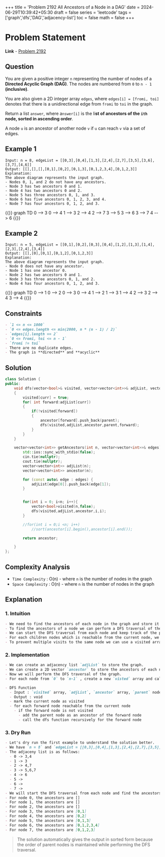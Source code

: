 +++
title = 'Problem 2192 All Ancestors of a Node in a DAG'
date = 2024-06-29T10:39:42+05:30
draft = false
series = 'leetcode'
tags =['graph','dfs','DAG','adjacency-list']
toc = false
math = false
+++

# Problem Statement

**Link** - [Problem 2192](https://leetcode.com/problems/all-ancestors-of-a-node-in-a-directed-acyclic-graph/description/)

## Question

You are given a positive integer `n` representing the number of nodes of a **Directed Acyclic Graph (DAG)**. The nodes are numbered from `0` to `n - 1` **(inclusive)**.

You are also given a 2D integer array `edges`, where `edges[i] = [fromi, toi]` denotes that there is a unidirectional edge from `fromi` to `toi` in the graph.

Return a list `answer`, where a`nswer[i]` is the li**st of ancestors of the `ith` node, sorted in ascending order**.

A node `u` is an ancestor of another node `v` if `u` can reach `v` via a set of edges.

## Example 1

```
Input: n = 8, edgeList = [[0,3],[0,4],[1,3],[2,4],[2,7],[3,5],[3,6],[3,7],[4,6]]
Output: [[],[],[],[0,1],[0,2],[0,1,3],[0,1,2,3,4],[0,1,2,3]]
Explanation:
The above diagram represents the input graph.
- Nodes 0, 1, and 2 do not have any ancestors.
- Node 3 has two ancestors 0 and 1.
- Node 4 has two ancestors 0 and 2.
- Node 5 has three ancestors 0, 1, and 3.
- Node 6 has five ancestors 0, 1, 2, 3, and 4.
- Node 7 has four ancestors 0, 1, 2, and 3.
```

{{<mermaid>}}
graph TD
0 --> 3
0 --> 4
1 --> 3
2 --> 4
2 --> 7
3 --> 5
3 --> 6
3 --> 7
4 --> 6
{{</mermaid>}}

## Example 2

```
Input: n = 5, edgeList = [[0,1],[0,2],[0,3],[0,4],[1,2],[1,3],[1,4],[2,3],[2,4],[3,4]]
Output: [[],[0],[0,1],[0,1,2],[0,1,2,3]]
Explanation:
The above diagram represents the input graph.
- Node 0 does not have any ancestor.
- Node 1 has one ancestor 0.
- Node 2 has two ancestors 0 and 1.
- Node 3 has three ancestors 0, 1, and 2.
- Node 4 has four ancestors 0, 1, 2, and 3.
```

{{<mermaid>}}
graph TD
0 --> 1
0 --> 2
0 --> 3
0 --> 4
1 --> 2
1 --> 3
1 --> 4
2 --> 3
2 --> 4
3 --> 4
{{</mermaid>}}

## Constraints

```markdown
- `1 <= n <= 1000`
- `0 <= edges.length <= min(2000, n * (n - 1) / 2)`
- `edges[i].length == 2`
- `0 <= fromi, toi <= n - 1`
- `fromi != toi`
- There are no duplicate edges.
- The graph is **directed** and **acyclic**
```

## Solution

```cpp
class Solution {
public:
    void dfs(vector<bool>& visited, vector<vector<int>>& adjList, vector<vector<int>>& ancestor ,int parent, int curr)
    {
        visited[curr] = true;
        for( int forward:adjList[curr])
        {
            if(!visited[forward])
            {
                ancestor[forward].push_back(parent);
                dfs(visited,adjList,ancestor,parent,forward);
            }
        }
    }

    vector<vector<int>> getAncestors(int n, vector<vector<int>>& edges) {
        std::ios::sync_with_stdio(false);
        cin.tie(nullptr);
        cout.tie(nullptr);
        vector<vector<int>> adjList(n);
        vector<vector<int>> ancestor(n);

        for (const auto& edge : edges) {
            adjList[edge[0]].push_back(edge[1]);
        }


        for(int i = 0; i<n; i++){
            vector<bool>visited(n,false);
            dfs(visited,adjList,ancestor,i,i);
        }

        //for(int i = 0;i <n; i++)
            //sort(ancestor[i].begin(),ancestor[i].end());

        return ancestor;

    }
};
```

## Complexity Analysis

- `Time Complexity` : O(n) - where `n` is the number of nodes in the graph
- `Space Complexity` : O(n) - where `n` is the number of nodes in the graph

## Explanation

### 1. Intuition

```markdown
- We need to find the ancestors of each node in the graph and store it in sorted order in form of a list.
- To find the ancestors of a node we can perform a DFS traversal of the graph.
- We can start the DFS traversal from each node and keep track of the parent node.
- For each children nodes which is reachable from the current node, we can add the parent node as an ancestor.
- To prevent multiple visits to the same node we can use a visited array.
```

### 2. Implementation

```markdown
- We can create an adjacency list `adjList` to store the graph.
- We can create a 2D vector `ancestor` to store the ancestors of each node.
- Now we will perform the DFS traversal of the graph.
- For each node from `0` to `n-1` , create a new `visted` array and call the `dfs` function.

- DFS Function
  - Input : `visited` array, `adjList`, `ancestor` array, `parent` node, `current` node
  - Output : void
  - mark the current node as visited
  - for each forward node reachable from the current node
    - if the forward node is not visited
      - add the parent node as an ancestor of the forward node
      - call the dfs function recursively for the forward node
```

### 3. Dry Run

```markdown
- Let's dry run the first example to understand the solution better.
- We have `n = 8` and `edgeList = [[0,3],[0,4],[1,3],[2,4],[2,7],[3,5],[3,6],[3,7],[4,6]]`
- The adjaceny list is as follows:
  - 0 -> 3,4
  - 1 -> 3
  - 2 -> 4,7
  - 3 -> 5,6,7
  - 4 -> 6
  - 5 ->
  - 6 ->
  - 7 ->
- We will start the DFS traversal from each node and find the ancestors.
- For node 0, the ancestors are []
- For node 1, the ancestors are []
- For node 2, the ancestors are []
- For node 3, the ancestors are [0,1]
- For node 4, the ancestors are [0,2]
- For node 5, the ancestors are [0,1,3]
- For node 6, the ancestors are [0,1,2,3,4]
- For node 7, the ancestors are [0,1,2,3]
```

> The solution automatically gives the output in sorted form because the order of parent nodes is maintained while performing the DFS traversal.
